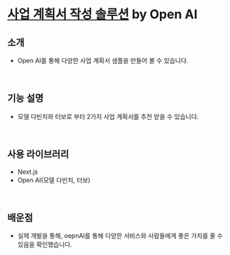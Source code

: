 # [사업 계획서 작성 솔루션](https://bmplancreator.vercel.app/) by Open AI

## 소개
- Open AI를 통해 다양한 사업 계획서 샘플을 만들어 볼 수 있습니다.

<br/>

## 기능 설명
- 모델 다빈치와 터보로 부터 2가지 사업 계획서를 추천 받을 수 있습니다.

<br/>

## 사용 라이브러리
- Next.js
- Open AI(모델 다빈치, 터보)

<br/>

## 배운점
- 실제 개발을 통해, oepnAI를 통해 다양한 서비스와 사람들에게 좋은 가치를 줄 수 있음을 확인했습니다.
